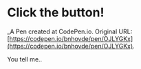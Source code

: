 # Click the button!
 _A Pen created at CodePen.io. Original URL: [https://codepen.io/bnhovde/pen/OJLYGKx](https://codepen.io/bnhovde/pen/OJLYGKx).

 You tell me..